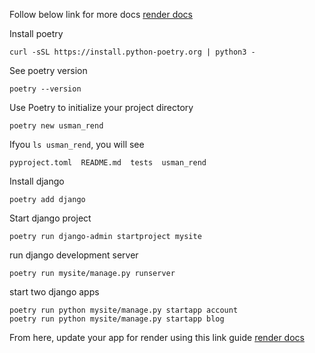 Follow below link for more docs <a href="https://render.com/docs/deploy-django">render docs</a>

Install poetry

```
curl -sSL https://install.python-poetry.org | python3 -
```

See poetry version

```
poetry --version
```

Use Poetry to initialize your project directory

```
poetry new usman_rend
```

Ifyou `ls usman_rend`, you will see

```
pyproject.toml  README.md  tests  usman_rend
```

Install django

```
poetry add django
```

Start django project

```
poetry run django-admin startproject mysite
```

run django development  server

```
poetry run mysite/manage.py runserver
```

start two django apps

```
poetry run python mysite/manage.py startapp account
poetry run python mysite/manage.py startapp blog
```

From here, update your app for render using this link guide <a href="https://render.com/docs/deploy-djangopdate-your-app-for-render">render docs</a>
